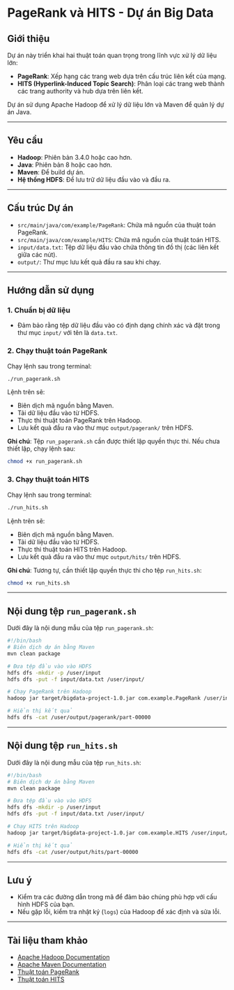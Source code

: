 # PageRank và HITS - Dự án Big Data

## Giới thiệu
Dự án này triển khai hai thuật toán quan trọng trong lĩnh vực xử lý dữ liệu lớn:
- **PageRank**: Xếp hạng các trang web dựa trên cấu trúc liên kết của mạng.
- **HITS (Hyperlink-Induced Topic Search)**: Phân loại các trang web thành các trang authority và hub dựa trên liên kết.

Dự án sử dụng Apache Hadoop để xử lý dữ liệu lớn và Maven để quản lý dự án Java.

---

## Yêu cầu
- **Hadoop**: Phiên bản 3.4.0 hoặc cao hơn.
- **Java**: Phiên bản 8 hoặc cao hơn.
- **Maven**: Để build dự án.
- **Hệ thống HDFS**: Để lưu trữ dữ liệu đầu vào và đầu ra.

---

## Cấu trúc Dự án
- `src/main/java/com/example/PageRank`: Chứa mã nguồn của thuật toán PageRank.
- `src/main/java/com/example/HITS`: Chứa mã nguồn của thuật toán HITS.
- `input/data.txt`: Tệp dữ liệu đầu vào chứa thông tin đồ thị (các liên kết giữa các nút).
- `output/`: Thư mục lưu kết quả đầu ra sau khi chạy.

---

## Hướng dẫn sử dụng

### 1. Chuẩn bị dữ liệu
- Đảm bảo rằng tệp dữ liệu đầu vào có định dạng chính xác và đặt trong thư mục `input/` với tên là `data.txt`.

### 2. Chạy thuật toán PageRank
Chạy lệnh sau trong terminal:
```bash
./run_pagerank.sh
```

Lệnh trên sẽ:
- Biên dịch mã nguồn bằng Maven.
- Tải dữ liệu đầu vào từ HDFS.
- Thực thi thuật toán PageRank trên Hadoop.
- Lưu kết quả đầu ra vào thư mục `output/pagerank/` trên HDFS.

**Ghi chú**: Tệp `run_pagerank.sh` cần được thiết lập quyền thực thi. Nếu chưa thiết lập, chạy lệnh sau:
```bash
chmod +x run_pagerank.sh
```

### 3. Chạy thuật toán HITS
Chạy lệnh sau trong terminal:
```bash
./run_hits.sh
```

Lệnh trên sẽ:
- Biên dịch mã nguồn bằng Maven.
- Tải dữ liệu đầu vào từ HDFS.
- Thực thi thuật toán HITS trên Hadoop.
- Lưu kết quả đầu ra vào thư mục `output/hits/` trên HDFS.

**Ghi chú**: Tương tự, cần thiết lập quyền thực thi cho tệp `run_hits.sh`:
```bash
chmod +x run_hits.sh
```

---

## Nội dung tệp `run_pagerank.sh`
Dưới đây là nội dung mẫu của tệp `run_pagerank.sh`:
```bash
#!/bin/bash
# Biên dịch dự án bằng Maven
mvn clean package

# Đưa tệp đầu vào vào HDFS
hdfs dfs -mkdir -p /user/input
hdfs dfs -put -f input/data.txt /user/input/

# Chạy PageRank trên Hadoop
hadoop jar target/bigdata-project-1.0.jar com.example.PageRank /user/input/data.txt /user/output/pagerank

# Hiển thị kết quả
hdfs dfs -cat /user/output/pagerank/part-00000
```

---

## Nội dung tệp `run_hits.sh`
Dưới đây là nội dung mẫu của tệp `run_hits.sh`:
```bash
#!/bin/bash
# Biên dịch dự án bằng Maven
mvn clean package

# Đưa tệp đầu vào vào HDFS
hdfs dfs -mkdir -p /user/input
hdfs dfs -put -f input/data.txt /user/input/

# Chạy HITS trên Hadoop
hadoop jar target/bigdata-project-1.0.jar com.example.HITS /user/input/data.txt /user/output/hits

# Hiển thị kết quả
hdfs dfs -cat /user/output/hits/part-00000
```

---

## Lưu ý
- Kiểm tra các đường dẫn trong mã để đảm bảo chúng phù hợp với cấu hình HDFS của bạn.
- Nếu gặp lỗi, kiểm tra nhật ký (`logs`) của Hadoop để xác định và sửa lỗi.

---

## Tài liệu tham khảo
- [Apache Hadoop Documentation](https://hadoop.apache.org/)
- [Apache Maven Documentation](https://maven.apache.org/)
- [Thuật toán PageRank](https://en.wikipedia.org/wiki/PageRank)
- [Thuật toán HITS](https://en.wikipedia.org/wiki/HITS_algorithm)
